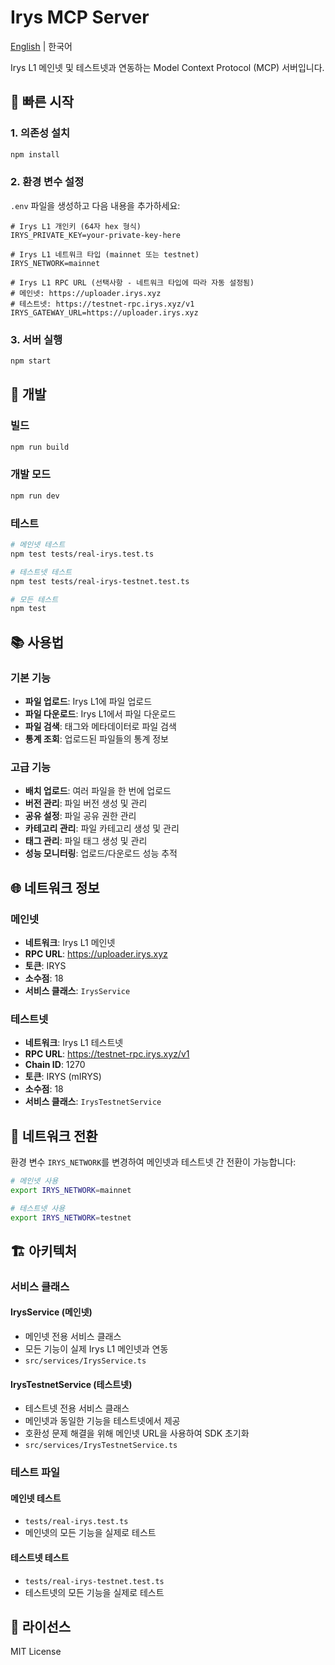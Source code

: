 # Irys MCP Server

[English](README.md) | 한국어

Irys L1 메인넷 및 테스트넷과 연동하는 Model Context Protocol (MCP) 서버입니다.

## 🚀 빠른 시작

### 1. 의존성 설치

```bash
npm install
```

### 2. 환경 변수 설정

`.env` 파일을 생성하고 다음 내용을 추가하세요:

```env
# Irys L1 개인키 (64자 hex 형식)
IRYS_PRIVATE_KEY=your-private-key-here

# Irys L1 네트워크 타입 (mainnet 또는 testnet)
IRYS_NETWORK=mainnet

# Irys L1 RPC URL (선택사항 - 네트워크 타입에 따라 자동 설정됨)
# 메인넷: https://uploader.irys.xyz
# 테스트넷: https://testnet-rpc.irys.xyz/v1
IRYS_GATEWAY_URL=https://uploader.irys.xyz
```

### 3. 서버 실행

```bash
npm start
```

## 🔧 개발

### 빌드

```bash
npm run build
```

### 개발 모드

```bash
npm run dev
```

### 테스트

```bash
# 메인넷 테스트
npm test tests/real-irys.test.ts

# 테스트넷 테스트
npm test tests/real-irys-testnet.test.ts

# 모든 테스트
npm test
```

## 📚 사용법

### 기본 기능

- **파일 업로드**: Irys L1에 파일 업로드
- **파일 다운로드**: Irys L1에서 파일 다운로드
- **파일 검색**: 태그와 메타데이터로 파일 검색
- **통계 조회**: 업로드된 파일들의 통계 정보

### 고급 기능

- **배치 업로드**: 여러 파일을 한 번에 업로드
- **버전 관리**: 파일 버전 생성 및 관리
- **공유 설정**: 파일 공유 권한 관리
- **카테고리 관리**: 파일 카테고리 생성 및 관리
- **태그 관리**: 파일 태그 생성 및 관리
- **성능 모니터링**: 업로드/다운로드 성능 추적

## 🌐 네트워크 정보

### 메인넷
- **네트워크**: Irys L1 메인넷
- **RPC URL**: https://uploader.irys.xyz
- **토큰**: IRYS
- **소수점**: 18
- **서비스 클래스**: `IrysService`

### 테스트넷
- **네트워크**: Irys L1 테스트넷
- **RPC URL**: https://testnet-rpc.irys.xyz/v1
- **Chain ID**: 1270
- **토큰**: IRYS (mIRYS)
- **소수점**: 18
- **서비스 클래스**: `IrysTestnetService`

## 🔄 네트워크 전환

환경 변수 `IRYS_NETWORK`를 변경하여 메인넷과 테스트넷 간 전환이 가능합니다:

```bash
# 메인넷 사용
export IRYS_NETWORK=mainnet

# 테스트넷 사용
export IRYS_NETWORK=testnet
```

## 🏗️ 아키텍처

### 서비스 클래스

#### IrysService (메인넷)
- 메인넷 전용 서비스 클래스
- 모든 기능이 실제 Irys L1 메인넷과 연동
- `src/services/IrysService.ts`

#### IrysTestnetService (테스트넷)
- 테스트넷 전용 서비스 클래스
- 메인넷과 동일한 기능을 테스트넷에서 제공
- 호환성 문제 해결을 위해 메인넷 URL을 사용하여 SDK 초기화
- `src/services/IrysTestnetService.ts`

### 테스트 파일

#### 메인넷 테스트
- `tests/real-irys.test.ts`
- 메인넷의 모든 기능을 실제로 테스트

#### 테스트넷 테스트
- `tests/real-irys-testnet.test.ts`
- 테스트넷의 모든 기능을 실제로 테스트

## 📝 라이선스

MIT License 